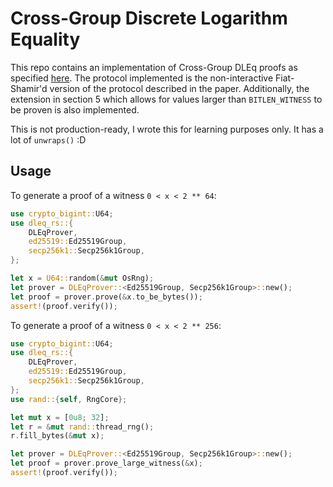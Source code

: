 # Cross-Group Discrete Logarithm Equality

This repo contains an implementation of Cross-Group DLEq proofs as specified [here](https://eprint.iacr.org/2022/1593.pdf). The protocol implemented is the non-interactive Fiat-Shamir'd version of the protocol described in the paper. Additionally, the extension in section 5 which allows for values larger than `BITLEN_WITNESS` to be proven is also implemented.

This is not production-ready, I wrote this for learning purposes only. It has a lot of `unwraps()` :D 

## Usage

To generate a proof of a witness `0 < x < 2 ** 64`:

```rust
use crypto_bigint::U64;
use dleq_rs::{
    DLEqProver,
    ed25519::Ed25519Group, 
    secp256k1::Secp256k1Group,
};

let x = U64::random(&mut OsRng);
let prover = DLEqProver::<Ed25519Group, Secp256k1Group>::new();
let proof = prover.prove(&x.to_be_bytes());
assert!(proof.verify());
```

To generate a proof of a witness `0 < x < 2 ** 256`:

```rust
use crypto_bigint::U64;
use dleq_rs::{
    DLEqProver,
    ed25519::Ed25519Group, 
    secp256k1::Secp256k1Group,
};
use rand::{self, RngCore};

let mut x = [0u8; 32];
let r = &mut rand::thread_rng();
r.fill_bytes(&mut x);

let prover = DLEqProver::<Ed25519Group, Secp256k1Group>::new();
let proof = prover.prove_large_witness(&x);
assert!(proof.verify());
```
